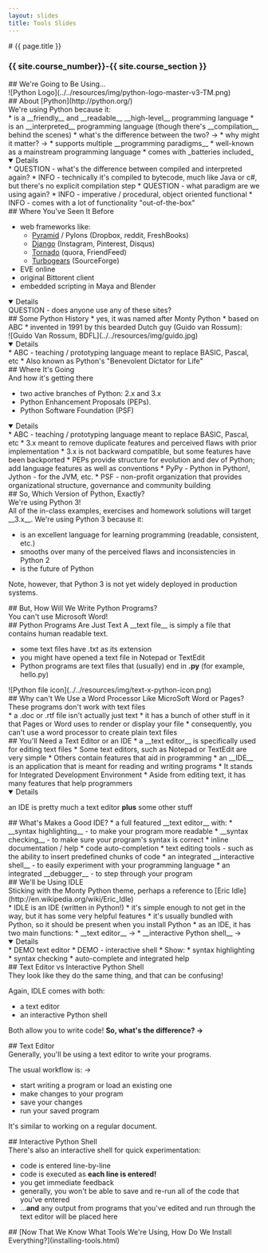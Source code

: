 ```yaml
---
layout: slides
title: Tools Slides
---
```

<section markdown="block" class="intro-slide">
# {{ page.title }}

### {{ site.course_number}}-{{ site.course_section }}

<p><small></small></p>
</section>

<section markdown="block" markdown="block">
##   We're Going to Be Using...
<div class="img-container" markdown="block">![Python Logo](../../resources/img/python-logo-master-v3-TM.png)
</div>
</section>

<section markdown="block">
##  About [Python](http://python.org/)
<aside>We're using Python because it:</aside>
* is a __friendly__ and __readable__ __high-level__ programming language
* is an __interpreted__ programming language (though there's __compilation__ behind the scenes)
	* what's the difference between the two? &rarr;
	* why might it matter? &rarr;
* supports multiple __programming paradigms__
* well-known as a mainstream programming language
* comes with _batteries included_

<details open markdown="block">
* QUESTION - what's the difference between compiled and interpreted again?
* INFO - technically it's compiled to bytecode, much like Java or c#, but there's no explicit compilation step 
* QUESTION - what paradigm are we using again?
* INFO - imperative / procedural, object oriented functional 
* INFO - comes with a lot of functionality "out-of-the-box"
</details>
</section>

<section markdown="block">
##  Where You've Seen It Before

* web frameworks like:
	* [Pyramid](http://www.pylonsproject.org/) / Pylons (Dropbox, reddit, FreshBooks)
	* [Django](https://www.djangoproject.com/) (Instagram, Pinterest, Disqus)
	* [Tornado](http://www.tornadoweb.org/) (quora, FriendFeed)
	* [Turbogears](http://turbogears.org/) (SourceForge) 
* EVE online
* original Bittorent client
* embedded scripting in Maya and Blender

<details open markdown="block">
QUESTION - does anyone use any of these sites?
</details>
</section>

<section markdown="block">
##   Some Python History
*  yes, it was named after Monty Python
*  based on ABC
*  invented in 1991 by this bearded Dutch guy (Guido van Rossum):

<div class="img-container" markdown="block">
![Guido Van Rossum, BDFL](../../resources/img/guido.jpg)
</div>

<details open markdown="block">
* ABC - teaching / prototyping language meant to replace BASIC, Pascal, etc
* Also known as Python's "Benevolent Dictator for Life"
</details>
</section>

<section markdown="block">
##   Where It's Going
<aside>And how it's getting there</aside>

* two active branches of Python: 2.x and 3.x
* Python Enhancement Proposals (PEPs).
* Python Software Foundation (PSF)

<details open markdown="block">
* ABC - teaching / prototyping language meant to replace BASIC, Pascal, etc
* 3.x meant to remove duplicate features and perceived flaws with prior implementation
* 3.x is not backward compatible, but some features have been backported
* PEPs provide structure for evolution and dev of Python; add language features as well as conventions
* PyPy - Python in Python!, Jython - for the JVM, etc.
* PSF - non-profit organization that provides organizational structure, governance and community building
</details>
</section>


<section markdown="block">
##   So, Which Version of Python, Exactly?
<aside>We're using Python 3!</aside>
All of the in-class examples, exercises and homework solutions will target __3.x__.  We're using Python 3 because it:

* is an excellent language for learning programming (readable, consistent, etc.)
* smooths over many of the perceived flaws and inconsistencies in Python 2
* is the future of Python 

Note, however, that Python 3 is not yet widely deployed in production systems.
</section>


<section markdown="block">
##   But, How Will We Write Python Programs?
<aside>You can't use Microsoft Word!</aside>
</section>

<section markdown="block">
##   Python Programs Are Just Text
A __text file__ is simply a file that contains human readable text.

* some text files have .txt as its extension
* you might have opened a text file in Notepad or TextEdit 
* Python programs are text files that (usually) end in __.py__ (for example, hello.py)

<div class="img-container" markdown="block">
![Python file icon](../../resources/img/text-x-python-icon.png)
</div>
</section>

<section markdown="block">
##   Why can't We Use a Word Processor Like MicroSoft Word or Pages?
<aside>These programs don't work with text files</aside>
* a .doc or .rtf file isn't actually just text 
* it has a bunch of other stuff in it that Pages or Word uses to render or display your file
* consequently, you can't use a word processor to create plain text files

</section>

<section markdown="block">
##   You'll Need a Text Editor or an IDE
* a __text editor__ is specifically used for editing text files
	* Some text editors, such as Notepad or TextEdit are very simple
	* Others contain features that aid in programming
* an __IDE__ is an application that is meant for reading and writing programs
	* It stands for Integrated Development Environment
	* Aside from editing text, it has many features that help programmers

<details open markdown="block">

an IDE is pretty much a text editor __plus__ some other stuff

</details>
</section>

<section markdown="block">
##   What's Makes a Good IDE?
* a full featured __text editor__ with:
	* __syntax highlighting__ - to make your program more readable
	* __syntax checking__ - to make sure your program's syntax is correct
	* inline documentation / help
	* code auto-completion
	* text editing tools - such as the ability to insert predefined chunks of code
* an integrated __interactive shell__ - to easily experiment with your programming language
* an integrated __debugger__ - to step through your program
</section>

<section markdown="block">
##   We'll be Using IDLE
<aside markdown="block">
Sticking with the Monty Python theme, perhaps a reference to [Eric Idle](http://en.wikipedia.org/wiki/Eric_Idle)
</aside>
* IDLE is an IDE (written in Python!)
* it's simple enough to not get in the way, but it has some very helpful features
* it's usually bundled with Python, so it should be present when you install Python
* as an IDE, it has two main functions:
	* __text editor__ &rarr;
	* __interactive Python shell__ &rarr;

<details open markdown="block">
* DEMO text editor
* DEMO - interactive shell
* Show:
	* syntax highlighting
	* syntax checking
	* auto-complete and integrated help
</details>
</section>

<section markdown="block">
##   Text Editor vs Interactive Python Shell
<aside markdown="block">
They look like they do the same thing, and that can be confusing!
</aside>

Again, IDLE comes with both:  

* a text editor
* an interactive Python shell

Both allow you to write code!  __So, what's the difference? &rarr;__

</section>

<section markdown="block">
##   Text Editor

<aside>Generally, you'll be using a text editor to write your programs.</aside>

The usual workflow is: &rarr;

* start writing a program or load an existing one
* make changes to your program
* save your changes
* run your saved program

It's similar to working on a regular document.

</section>

<section markdown="block">
##   Interactive Python Shell

<aside>There's also an interactive shell for quick experimentation:</aside>

* code is entered line-by-line
* code is executed as __each line is entered!__
* you get immediate feedback
* generally, you won't be able to save and re-run all of the code that you've entered
* ...__and__ any output from programs that you've edited and run through the text editor will be placed here
</section>

<section markdown="block">
##   [Now That We Know What Tools We're Using, How Do We Install Everything?](installing-tools.html)
</section>
